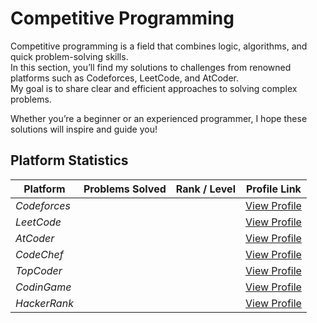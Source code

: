# Competitive Programming

Competitive programming is a field that combines logic, algorithms, and quick problem-solving skills.  
In this section, you’ll find my solutions to challenges from renowned platforms such as Codeforces, LeetCode, and AtCoder.  
My goal is to share clear and efficient approaches to solving complex problems.

Whether you’re a beginner or an experienced programmer, I hope these solutions will inspire and guide you!


## Platform Statistics

| Platform       | Problems Solved          | Rank / Level | Profile Link                                                                              |
|----------------|--------------------------|--------------|-------------------------------------------------------------------------------------------|
| *Codeforces*   |                          |              | [View Profile](https://codeforces.com/profile/sidi_maadh)                                 |
| *LeetCode*     |                          |              | [View Profile](https://leetcode.com/sidi_maadh)                                           |
| *AtCoder*      |                          |              | [View Profile](https://atcoder.jp/users/sidi_maadh)                                       |
| *CodeChef*     |                          |              | [View Profile](https://www.codechef.com/users/sidi_maadh)                                 |
| *TopCoder*     |                          |              | [View Profile](https://www.hackerrank.com/profile/sidi_maadh)                             |
| *CodinGame*    |                          |              | [View Profile](https://www.codingame.com/profile/20c1d3e14b2cde7834dea80f22f406fa2977326) |
| *HackerRank*   |                          |              | [View Profile](https://www.hackerrank.com/profile/sidi_maadh)                             |

